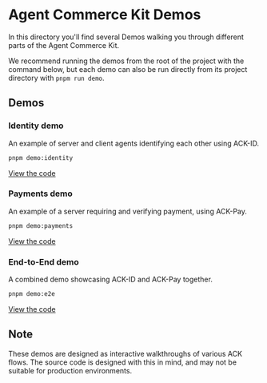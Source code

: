 # Agent Commerce Kit Demos

In this directory you'll find several Demos walking you through different parts of the Agent Commerce Kit.

We recommend running the demos from the root of the project with the command below, but each demo can also be run directly from its project directory with `pnpm run demo`.

## Demos

### Identity demo

An example of server and client agents identifying each other using ACK-ID.

```sh
pnpm demo:identity
```

[View the code](./identity)

### Payments demo

An example of a server requiring and verifying payment, using ACK-Pay.

```sh
pnpm demo:payments
```

[View the code](./payments)

### End-to-End demo

A combined demo showcasing ACK-ID and ACK-Pay together.

```sh
pnpm demo:e2e
```

[View the code](./e2e)

## Note

These demos are designed as interactive walkthroughs of various ACK flows. The source code is designed with this in mind, and may not be suitable for production environments.
